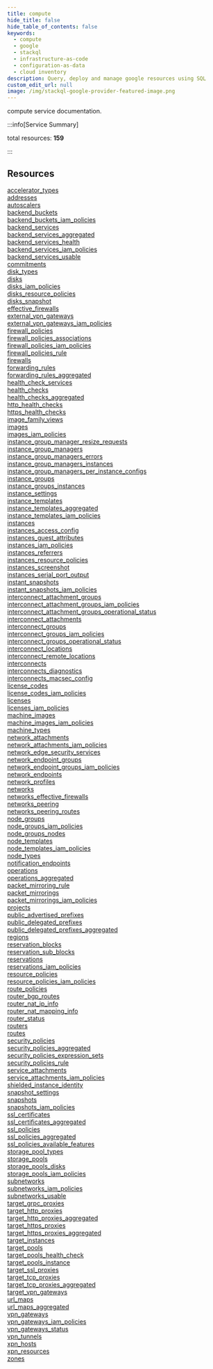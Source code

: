 ```yaml
---
title: compute
hide_title: false
hide_table_of_contents: false
keywords:
  - compute
  - google
  - stackql
  - infrastructure-as-code
  - configuration-as-data
  - cloud inventory
description: Query, deploy and manage google resources using SQL
custom_edit_url: null
image: /img/stackql-google-provider-featured-image.png
---
```


compute service documentation.

:::info[Service Summary]

total resources: __159__  

:::

## Resources
<div class="row">
<div class="providerDocColumn">
<a href="/services/compute/accelerator_types/">accelerator_types</a><br />
<a href="/services/compute/addresses/">addresses</a><br />
<a href="/services/compute/autoscalers/">autoscalers</a><br />
<a href="/services/compute/backend_buckets/">backend_buckets</a><br />
<a href="/services/compute/backend_buckets_iam_policies/">backend_buckets_iam_policies</a><br />
<a href="/services/compute/backend_services/">backend_services</a><br />
<a href="/services/compute/backend_services_aggregated/">backend_services_aggregated</a><br />
<a href="/services/compute/backend_services_health/">backend_services_health</a><br />
<a href="/services/compute/backend_services_iam_policies/">backend_services_iam_policies</a><br />
<a href="/services/compute/backend_services_usable/">backend_services_usable</a><br />
<a href="/services/compute/commitments/">commitments</a><br />
<a href="/services/compute/disk_types/">disk_types</a><br />
<a href="/services/compute/disks/">disks</a><br />
<a href="/services/compute/disks_iam_policies/">disks_iam_policies</a><br />
<a href="/services/compute/disks_resource_policies/">disks_resource_policies</a><br />
<a href="/services/compute/disks_snapshot/">disks_snapshot</a><br />
<a href="/services/compute/effective_firewalls/">effective_firewalls</a><br />
<a href="/services/compute/external_vpn_gateways/">external_vpn_gateways</a><br />
<a href="/services/compute/external_vpn_gateways_iam_policies/">external_vpn_gateways_iam_policies</a><br />
<a href="/services/compute/firewall_policies/">firewall_policies</a><br />
<a href="/services/compute/firewall_policies_associations/">firewall_policies_associations</a><br />
<a href="/services/compute/firewall_policies_iam_policies/">firewall_policies_iam_policies</a><br />
<a href="/services/compute/firewall_policies_rule/">firewall_policies_rule</a><br />
<a href="/services/compute/firewalls/">firewalls</a><br />
<a href="/services/compute/forwarding_rules/">forwarding_rules</a><br />
<a href="/services/compute/forwarding_rules_aggregated/">forwarding_rules_aggregated</a><br />
<a href="/services/compute/health_check_services/">health_check_services</a><br />
<a href="/services/compute/health_checks/">health_checks</a><br />
<a href="/services/compute/health_checks_aggregated/">health_checks_aggregated</a><br />
<a href="/services/compute/http_health_checks/">http_health_checks</a><br />
<a href="/services/compute/https_health_checks/">https_health_checks</a><br />
<a href="/services/compute/image_family_views/">image_family_views</a><br />
<a href="/services/compute/images/">images</a><br />
<a href="/services/compute/images_iam_policies/">images_iam_policies</a><br />
<a href="/services/compute/instance_group_manager_resize_requests/">instance_group_manager_resize_requests</a><br />
<a href="/services/compute/instance_group_managers/">instance_group_managers</a><br />
<a href="/services/compute/instance_group_managers_errors/">instance_group_managers_errors</a><br />
<a href="/services/compute/instance_group_managers_instances/">instance_group_managers_instances</a><br />
<a href="/services/compute/instance_group_managers_per_instance_configs/">instance_group_managers_per_instance_configs</a><br />
<a href="/services/compute/instance_groups/">instance_groups</a><br />
<a href="/services/compute/instance_groups_instances/">instance_groups_instances</a><br />
<a href="/services/compute/instance_settings/">instance_settings</a><br />
<a href="/services/compute/instance_templates/">instance_templates</a><br />
<a href="/services/compute/instance_templates_aggregated/">instance_templates_aggregated</a><br />
<a href="/services/compute/instance_templates_iam_policies/">instance_templates_iam_policies</a><br />
<a href="/services/compute/instances/">instances</a><br />
<a href="/services/compute/instances_access_config/">instances_access_config</a><br />
<a href="/services/compute/instances_guest_attributes/">instances_guest_attributes</a><br />
<a href="/services/compute/instances_iam_policies/">instances_iam_policies</a><br />
<a href="/services/compute/instances_referrers/">instances_referrers</a><br />
<a href="/services/compute/instances_resource_policies/">instances_resource_policies</a><br />
<a href="/services/compute/instances_screenshot/">instances_screenshot</a><br />
<a href="/services/compute/instances_serial_port_output/">instances_serial_port_output</a><br />
<a href="/services/compute/instant_snapshots/">instant_snapshots</a><br />
<a href="/services/compute/instant_snapshots_iam_policies/">instant_snapshots_iam_policies</a><br />
<a href="/services/compute/interconnect_attachment_groups/">interconnect_attachment_groups</a><br />
<a href="/services/compute/interconnect_attachment_groups_iam_policies/">interconnect_attachment_groups_iam_policies</a><br />
<a href="/services/compute/interconnect_attachment_groups_operational_status/">interconnect_attachment_groups_operational_status</a><br />
<a href="/services/compute/interconnect_attachments/">interconnect_attachments</a><br />
<a href="/services/compute/interconnect_groups/">interconnect_groups</a><br />
<a href="/services/compute/interconnect_groups_iam_policies/">interconnect_groups_iam_policies</a><br />
<a href="/services/compute/interconnect_groups_operational_status/">interconnect_groups_operational_status</a><br />
<a href="/services/compute/interconnect_locations/">interconnect_locations</a><br />
<a href="/services/compute/interconnect_remote_locations/">interconnect_remote_locations</a><br />
<a href="/services/compute/interconnects/">interconnects</a><br />
<a href="/services/compute/interconnects_diagnostics/">interconnects_diagnostics</a><br />
<a href="/services/compute/interconnects_macsec_config/">interconnects_macsec_config</a><br />
<a href="/services/compute/license_codes/">license_codes</a><br />
<a href="/services/compute/license_codes_iam_policies/">license_codes_iam_policies</a><br />
<a href="/services/compute/licenses/">licenses</a><br />
<a href="/services/compute/licenses_iam_policies/">licenses_iam_policies</a><br />
<a href="/services/compute/machine_images/">machine_images</a><br />
<a href="/services/compute/machine_images_iam_policies/">machine_images_iam_policies</a><br />
<a href="/services/compute/machine_types/">machine_types</a><br />
<a href="/services/compute/network_attachments/">network_attachments</a><br />
<a href="/services/compute/network_attachments_iam_policies/">network_attachments_iam_policies</a><br />
<a href="/services/compute/network_edge_security_services/">network_edge_security_services</a><br />
<a href="/services/compute/network_endpoint_groups/">network_endpoint_groups</a><br />
<a href="/services/compute/network_endpoint_groups_iam_policies/">network_endpoint_groups_iam_policies</a><br />
<a href="/services/compute/network_endpoints/">network_endpoints</a>
</div>
<div class="providerDocColumn">
<a href="/services/compute/network_profiles/">network_profiles</a><br />
<a href="/services/compute/networks/">networks</a><br />
<a href="/services/compute/networks_effective_firewalls/">networks_effective_firewalls</a><br />
<a href="/services/compute/networks_peering/">networks_peering</a><br />
<a href="/services/compute/networks_peering_routes/">networks_peering_routes</a><br />
<a href="/services/compute/node_groups/">node_groups</a><br />
<a href="/services/compute/node_groups_iam_policies/">node_groups_iam_policies</a><br />
<a href="/services/compute/node_groups_nodes/">node_groups_nodes</a><br />
<a href="/services/compute/node_templates/">node_templates</a><br />
<a href="/services/compute/node_templates_iam_policies/">node_templates_iam_policies</a><br />
<a href="/services/compute/node_types/">node_types</a><br />
<a href="/services/compute/notification_endpoints/">notification_endpoints</a><br />
<a href="/services/compute/operations/">operations</a><br />
<a href="/services/compute/operations_aggregated/">operations_aggregated</a><br />
<a href="/services/compute/packet_mirroring_rule/">packet_mirroring_rule</a><br />
<a href="/services/compute/packet_mirrorings/">packet_mirrorings</a><br />
<a href="/services/compute/packet_mirrorings_iam_policies/">packet_mirrorings_iam_policies</a><br />
<a href="/services/compute/projects/">projects</a><br />
<a href="/services/compute/public_advertised_prefixes/">public_advertised_prefixes</a><br />
<a href="/services/compute/public_delegated_prefixes/">public_delegated_prefixes</a><br />
<a href="/services/compute/public_delegated_prefixes_aggregated/">public_delegated_prefixes_aggregated</a><br />
<a href="/services/compute/regions/">regions</a><br />
<a href="/services/compute/reservation_blocks/">reservation_blocks</a><br />
<a href="/services/compute/reservation_sub_blocks/">reservation_sub_blocks</a><br />
<a href="/services/compute/reservations/">reservations</a><br />
<a href="/services/compute/reservations_iam_policies/">reservations_iam_policies</a><br />
<a href="/services/compute/resource_policies/">resource_policies</a><br />
<a href="/services/compute/resource_policies_iam_policies/">resource_policies_iam_policies</a><br />
<a href="/services/compute/route_policies/">route_policies</a><br />
<a href="/services/compute/router_bgp_routes/">router_bgp_routes</a><br />
<a href="/services/compute/router_nat_ip_info/">router_nat_ip_info</a><br />
<a href="/services/compute/router_nat_mapping_info/">router_nat_mapping_info</a><br />
<a href="/services/compute/router_status/">router_status</a><br />
<a href="/services/compute/routers/">routers</a><br />
<a href="/services/compute/routes/">routes</a><br />
<a href="/services/compute/security_policies/">security_policies</a><br />
<a href="/services/compute/security_policies_aggregated/">security_policies_aggregated</a><br />
<a href="/services/compute/security_policies_expression_sets/">security_policies_expression_sets</a><br />
<a href="/services/compute/security_policies_rule/">security_policies_rule</a><br />
<a href="/services/compute/service_attachments/">service_attachments</a><br />
<a href="/services/compute/service_attachments_iam_policies/">service_attachments_iam_policies</a><br />
<a href="/services/compute/shielded_instance_identity/">shielded_instance_identity</a><br />
<a href="/services/compute/snapshot_settings/">snapshot_settings</a><br />
<a href="/services/compute/snapshots/">snapshots</a><br />
<a href="/services/compute/snapshots_iam_policies/">snapshots_iam_policies</a><br />
<a href="/services/compute/ssl_certificates/">ssl_certificates</a><br />
<a href="/services/compute/ssl_certificates_aggregated/">ssl_certificates_aggregated</a><br />
<a href="/services/compute/ssl_policies/">ssl_policies</a><br />
<a href="/services/compute/ssl_policies_aggregated/">ssl_policies_aggregated</a><br />
<a href="/services/compute/ssl_policies_available_features/">ssl_policies_available_features</a><br />
<a href="/services/compute/storage_pool_types/">storage_pool_types</a><br />
<a href="/services/compute/storage_pools/">storage_pools</a><br />
<a href="/services/compute/storage_pools_disks/">storage_pools_disks</a><br />
<a href="/services/compute/storage_pools_iam_policies/">storage_pools_iam_policies</a><br />
<a href="/services/compute/subnetworks/">subnetworks</a><br />
<a href="/services/compute/subnetworks_iam_policies/">subnetworks_iam_policies</a><br />
<a href="/services/compute/subnetworks_usable/">subnetworks_usable</a><br />
<a href="/services/compute/target_grpc_proxies/">target_grpc_proxies</a><br />
<a href="/services/compute/target_http_proxies/">target_http_proxies</a><br />
<a href="/services/compute/target_http_proxies_aggregated/">target_http_proxies_aggregated</a><br />
<a href="/services/compute/target_https_proxies/">target_https_proxies</a><br />
<a href="/services/compute/target_https_proxies_aggregated/">target_https_proxies_aggregated</a><br />
<a href="/services/compute/target_instances/">target_instances</a><br />
<a href="/services/compute/target_pools/">target_pools</a><br />
<a href="/services/compute/target_pools_health_check/">target_pools_health_check</a><br />
<a href="/services/compute/target_pools_instance/">target_pools_instance</a><br />
<a href="/services/compute/target_ssl_proxies/">target_ssl_proxies</a><br />
<a href="/services/compute/target_tcp_proxies/">target_tcp_proxies</a><br />
<a href="/services/compute/target_tcp_proxies_aggregated/">target_tcp_proxies_aggregated</a><br />
<a href="/services/compute/target_vpn_gateways/">target_vpn_gateways</a><br />
<a href="/services/compute/url_maps/">url_maps</a><br />
<a href="/services/compute/url_maps_aggregated/">url_maps_aggregated</a><br />
<a href="/services/compute/vpn_gateways/">vpn_gateways</a><br />
<a href="/services/compute/vpn_gateways_iam_policies/">vpn_gateways_iam_policies</a><br />
<a href="/services/compute/vpn_gateways_status/">vpn_gateways_status</a><br />
<a href="/services/compute/vpn_tunnels/">vpn_tunnels</a><br />
<a href="/services/compute/xpn_hosts/">xpn_hosts</a><br />
<a href="/services/compute/xpn_resources/">xpn_resources</a><br />
<a href="/services/compute/zones/">zones</a>
</div>
</div>